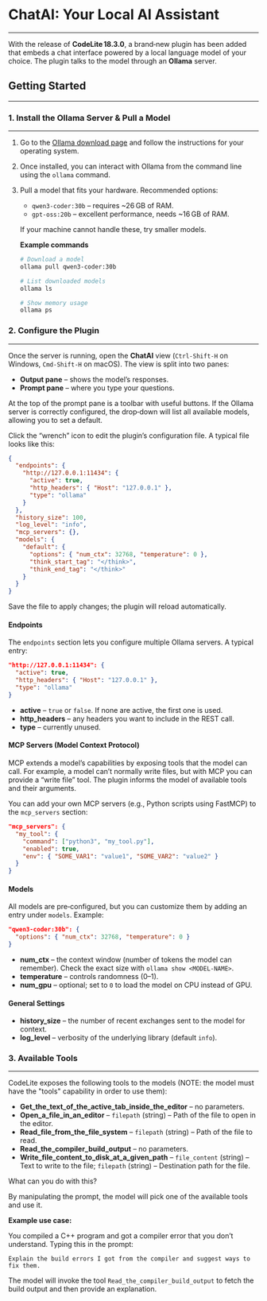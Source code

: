 # ChatAI: Your Local AI Assistant
---

With the release of **CodeLite 18.3.0**, a brand‑new plugin has been added that embeds a chat interface powered by a local language model of your choice. The plugin talks to the model through an **Ollama** server.

## Getting Started
---

### 1. Install the Ollama Server & Pull a Model
---

1. Go to the [Ollama download page](https://ollama.com/download) and follow the instructions for your operating system.
2. Once installed, you can interact with Ollama from the command line using the `ollama` command.
3. Pull a model that fits your hardware. Recommended options:

   - `qwen3-coder:30b` – requires ~26 GB of RAM.
   - `gpt-oss:20b` – excellent performance, needs ~16 GB of RAM.

   If your machine cannot handle these, try smaller models.

   **Example commands**

   ```bash
   # Download a model
   ollama pull qwen3-coder:30b

   # List downloaded models
   ollama ls

   # Show memory usage
   ollama ps
   ```

### 2. Configure the Plugin
---

Once the server is running, open the **ChatAI** view (`Ctrl‑Shift‑H` on Windows, `Cmd‑Shift‑H` on macOS).
The view is split into two panes:

- **Output pane** – shows the model’s responses.
- **Prompt pane** – where you type your questions.

At the top of the prompt pane is a toolbar with useful buttons. If the Ollama server is correctly configured, the drop‑down will list all available models, allowing you to set a default.

Click the “wrench” icon to edit the plugin’s configuration file. A typical file looks like this:

```json
{
  "endpoints": {
    "http://127.0.0.1:11434": {
      "active": true,
      "http_headers": { "Host": "127.0.0.1" },
      "type": "ollama"
    }
  },
  "history_size": 100,
  "log_level": "info",
  "mcp_servers": {},
  "models": {
    "default": {
      "options": { "num_ctx": 32768, "temperature": 0 },
      "think_start_tag": "</think>",
      "think_end_tag": "</think>"
    }
  }
}
```

Save the file to apply changes; the plugin will reload automatically.

#### Endpoints
The `endpoints` section lets you configure multiple Ollama servers. A typical entry:

```json
"http://127.0.0.1:11434": {
  "active": true,
  "http_headers": { "Host": "127.0.0.1" },
  "type": "ollama"
}
```

- **active** – `true` or `false`. If none are active, the first one is used.
- **http_headers** – any headers you want to include in the REST call.
- **type** – currently unused.

#### MCP Servers (Model Context Protocol)
MCP extends a model’s capabilities by exposing tools that the model can call. For example, a model can’t normally write files, but with MCP you can provide a “write file” tool. The plugin informs the model of available tools and their arguments.

You can add your own MCP servers (e.g., Python scripts using FastMCP) to the `mcp_servers` section:

```json
"mcp_servers": {
  "my_tool": {
    "command": ["python3", "my_tool.py"],
    "enabled": true,
    "env": { "SOME_VAR1": "value1", "SOME_VAR2": "value2" }
  }
}
```

#### Models
All models are pre‑configured, but you can customize them by adding an entry under `models`. Example:

```json
"qwen3-coder:30b": {
  "options": { "num_ctx": 32768, "temperature": 0 }
}
```

- **num_ctx** – the context window (number of tokens the model can remember). Check the exact size with `ollama show <MODEL-NAME>`.
- **temperature** – controls randomness (0–1).
- **num_gpu** – optional; set to `0` to load the model on CPU instead of GPU.

#### General Settings
- **history_size** – the number of recent exchanges sent to the model for context.
- **log_level** – verbosity of the underlying library (default `info`).

### 3. Available Tools
---

CodeLite exposes the following tools to the models (NOTE: the model must have the "tools" capability in order to use them):

- **Get_the_text_of_the_active_tab_inside_the_editor** – no parameters.
- **Open_a_file_in_an_editor** – `filepath` (string) – Path of the file to open in the editor.
- **Read_file_from_the_file_system** – `filepath` (string) – Path of the file to read.
- **Read_the_compiler_build_output** – no parameters.
- **Write_file_content_to_disk_at_a_given_path** – `file_content` (string) – Text to write to the file; `filepath` (string) – Destination path for the file.

What can you do with this?

By manipulating the prompt, the model will pick one of the available tools and use it.

**Example use case:**

You compiled a C++ program and got a compiler error that you don’t understand. Typing this in the prompt:

```
Explain the build errors I got from the compiler and suggest ways to fix them.
```

The model will invoke the tool `Read_the_compiler_build_output` to fetch the build output and then provide an explanation.